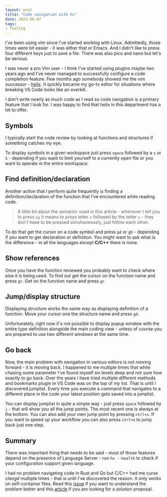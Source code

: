```yaml
---
layout: post
title: "Code navigation with hx"
date: 2023-06-07
tags:
- Tooling
---
```

I've been using vim since I've started working with Linux. Admittedly, those times were bit easier - it was either that or Emacs. And I didn't like to press four different keys just to save a file. There was also pico and nano but let's be serious.

I was never a pro Vim user - I think I've started using plugins maybe two years ago and I've never managed to successfully configure a code completion feature. Few months ago somebody showed me the vim successor - [helix](https://helix-editor.com/). It quickly became my go-to editor for situations where breaking VS Code looks like an overkill.

I don't write nearly as much code as I read so code navigation is a primary feature that I look for. I was happy to find that helix in this department has a lot to offer.

## Symbols
I typically start the code review by looking at functions and structures if something catches my eye.

To display symbols in a given workspace just press `space` followed by a `s` or `S` - depending if you want to limit yourself to a currently open file or you want to operate in the entire workspace.

## Find definition/declaration
Another action that I perform quite frequently is finding a definition/declaration of the function that I've encountered while reading code.

> A little bit about the semantic used in this article - whenever I tell you to press `xy` it means to press letter `x` followed by the letter `y` - they don't have to be pressed simultaneously, just follow each other. 

To do that get the cursor on a code symbol and press `gd` or `gD` - depending if you want to get declaration or definition. You might want to ask what is the difference - in all the languages except **C/C++** there is none. 

## Show references
Once you have the function reviewed you probably want to check where else it is being used. To find out get the cursor on the function name and press `gr`. 
Get on the function name and press `gr`

## Jump/display structure
Displaying structure works the same way as displaying definition of a function. Move your cursor one the structure name and press `gd`. 

Unfortunately, right now it's not possible to display popup window with the entire type definition alongside the main coding view - unless of course you are prepared to use two different windows at the same time.

## Go back
Now, the main problem with navigation in various editors is not moving forward - it is moving back. I happened to me multiple times that while chasing some parameter I've found myself six levels deep and not sure how exactly to go back. Over the years I have tried multiple different methods and bookmarks plugin in VS Code was on the top of my list. That is until I discovered jumplist. Every time you execute a command that navigates to a different place in the code your latest position gets saved into a jumplist.

You can display jumplist in quite a simple way - just press `space` followed by `j` - that will show you all the jump points. The most recent one is always at the bottom.
You can also add your own jump point by pressing `ctrl+s`. If you want to speed up your workflow you can also press `ctrl+o` to jump back just one step.

## Summary
There was important thing that needs to be said - most of those features depend on the presence of Language Server - run `hx --health` to check if your configuration support given language.

I had no problem navigating code in Rust and Go but C/C++ had me curse *clangd* multiple times - that is until I've discovered the reason. It only works on self-container files. 
Read this [issue](https://github.com/clangd/clangd/issues/45) if you want to understand the problem better and this [article](https://www.frogtoss.com/labs/clangd-with-unity-builds.html) if you are looking for a solution proposal.